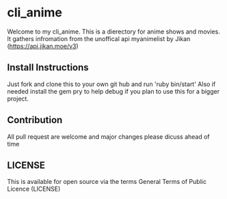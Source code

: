 # cli_anime
 Welcome to my cli_anime. This is a dierectory for anime shows and movies. It gathers infromation from the unoffical api myanimelist by Jikan (https://api.jikan.moe/v3)
 
 ## Install Instructions
 Just fork and clone this to your own git hub and run 'ruby bin/start'
 Also if needed install the gem pry to help debug if you plan to use this for a bigger project.
 
 ## Contribution
 
 All pull request are welcome and major changes please dicuss ahead of time
 
 ## LICENSE 
 
 This is available for open source via the terms General Terms of Public Licence (LICENSE)
 

